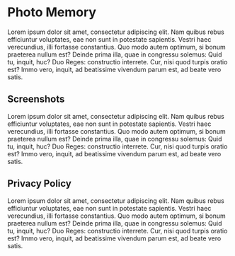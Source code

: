 # Photo Memory

Lorem ipsum dolor sit amet, consectetur adipiscing elit. Nam quibus rebus efficiuntur voluptates, eae non sunt in potestate sapientis. Vestri haec verecundius, illi fortasse constantius. Quo modo autem optimum, si bonum praeterea nullum est? Deinde prima illa, quae in congressu solemus: Quid tu, inquit, huc? Duo Reges: constructio interrete. Cur, nisi quod turpis oratio est? Immo vero, inquit, ad beatissime vivendum parum est, ad beate vero satis.

## Screenshots

Lorem ipsum dolor sit amet, consectetur adipiscing elit. Nam quibus rebus efficiuntur voluptates, eae non sunt in potestate sapientis. Vestri haec verecundius, illi fortasse constantius. Quo modo autem optimum, si bonum praeterea nullum est? Deinde prima illa, quae in congressu solemus: Quid tu, inquit, huc? Duo Reges: constructio interrete. Cur, nisi quod turpis oratio est? Immo vero, inquit, ad beatissime vivendum parum est, ad beate vero satis.

## Privacy Policy

Lorem ipsum dolor sit amet, consectetur adipiscing elit. Nam quibus rebus efficiuntur voluptates, eae non sunt in potestate sapientis. Vestri haec verecundius, illi fortasse constantius. Quo modo autem optimum, si bonum praeterea nullum est? Deinde prima illa, quae in congressu solemus: Quid tu, inquit, huc? Duo Reges: constructio interrete. Cur, nisi quod turpis oratio est? Immo vero, inquit, ad beatissime vivendum parum est, ad beate vero satis.
